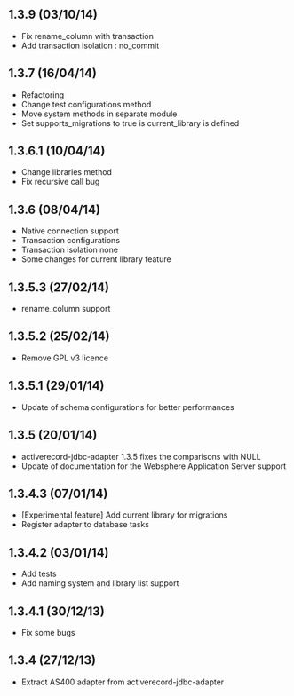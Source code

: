 ## 1.3.9 (03/10/14)
- Fix rename_column with transaction
- Add transaction isolation : no_commit

## 1.3.7 (16/04/14)
- Refactoring
- Change test configurations method
- Move system methods in separate module
- Set supports_migrations to true is current_library is defined

## 1.3.6.1 (10/04/14)
- Change libraries method
- Fix recursive call bug

## 1.3.6 (08/04/14)
- Native connection support
- Transaction configurations
- Transaction isolation none
- Some changes for current library feature

## 1.3.5.3 (27/02/14)
- rename_column support

## 1.3.5.2 (25/02/14)
- Remove GPL v3 licence

## 1.3.5.1 (29/01/14)
- Update of schema configurations for better performances

## 1.3.5 (20/01/14)
- activerecord-jdbc-adapter 1.3.5 fixes the comparisons with NULL
- Update of documentation for the Websphere Application Server support

## 1.3.4.3 (07/01/14)
- [Experimental feature] Add current library for migrations
- Register adapter to database tasks

## 1.3.4.2 (03/01/14)
- Add tests
- Add naming system and library list support

## 1.3.4.1 (30/12/13)
- Fix some bugs

## 1.3.4 (27/12/13)
- Extract AS400 adapter from activerecord-jdbc-adapter